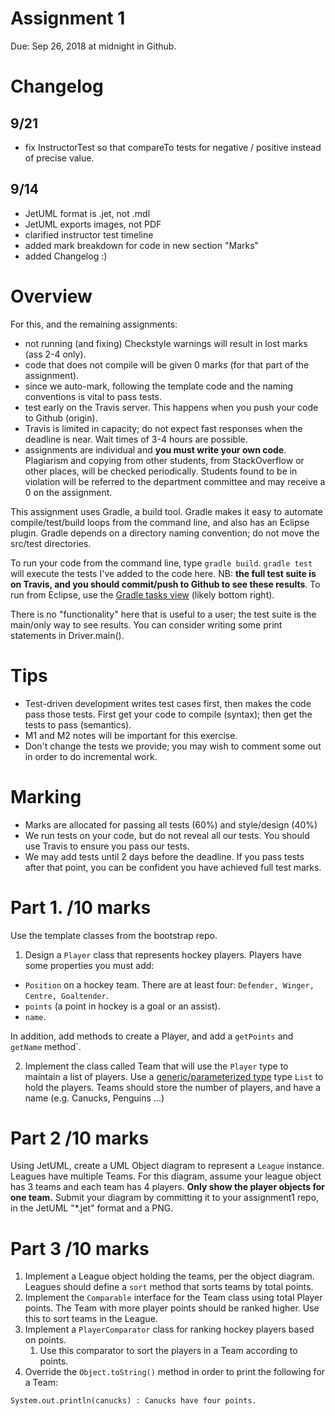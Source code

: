 # Assignment 1

Due: Sep 26, 2018 at midnight in Github.

# Changelog

## 9/21 
- fix InstructorTest so that compareTo tests for negative / positive instead of precise value.

## 9/14
 - JetUML format is .jet, not .mdl
 - JetUML exports images, not PDF
 - clarified instructor test timeline
 - added mark breakdown for code in new section "Marks"
 - added Changelog :)

# Overview
For this, and the remaining assignments: 
- not running (and fixing) Checkstyle warnings will result in lost marks (ass 2-4 only).
- code that does not compile will be given 0 marks (for that part of the assignment).
- since we auto-mark, following the template code and the naming conventions is vital to pass tests. 
- test early on the Travis server. This happens when you push your code to Github (origin). 
- Travis is limited in capacity; do not expect fast responses when the deadline is near. Wait times of 3-4 hours are possible.
- assignments are individual and **you must write your own code**. Plagiarism and copying from other students, from StackOverflow or other places, will be checked periodically. Students found to be in violation will be referred to the department committee and may receive a 0 on the assignment.

This assignment uses Gradle, a build tool. Gradle makes it easy to automate compile/test/build loops from the command line, and also has an Eclipse plugin. Gradle depends on a directory naming convention; do not move the src/test directories. 

To run your code from the command line, type `gradle build`. `gradle test` will execute the tests I've added to the code here. NB: **the full test suite is on Travis, and you should commit/push to Github to see these results**.
To run from Eclipse, use the [Gradle tasks view](http://www.vogella.com/tutorials/EclipseGradle/article.html#using-the-gradle-tasks-view) (likely bottom right).

There is no "functionality" here that is useful to a user; the test suite is the main/only way to see results. You can consider writing some print statements in Driver.main().

# Tips
- Test-driven development writes test cases first, then makes the code pass those tests. First get your code to compile (syntax); then get the tests to pass (semantics).
- M1 and M2 notes will be important for this exercise.
- Don't change the tests we provide; you may wish to comment some out in order to do incremental work. 

# Marking
- Marks are allocated for passing all tests (60%) and style/design (40%)
- We run tests on your code, but do not reveal all our tests. You should use Travis to ensure you pass our tests. 
- We may add tests until 2 days before the deadline. If you pass tests after that point, you can be confident you have achieved full test marks.

# Part 1. /10 marks

Use the template classes from the bootstrap repo. 

1. Design a `Player` class that represents hockey players. Players have some properties you must add:

- `Position` on a hockey team. There are at least four: `Defender, Winger, Centre, Goaltender`.
- `points` (a point in hockey is a goal or an assist). 
- `name`.

In addition, add methods to create a Player, and add a `getPoints` and `getName` method`.

2. Implement the class called Team that will use the `Player` type to maintain a list of players. Use a [generic/parameterized type](https://docs.oracle.com/javase/tutorial/java/generics/types.html) type `List` to hold the players. Teams should store the number of players, and have a name (e.g. Canucks, Penguins ...) 

# Part 2 /10 marks
Using JetUML, create a UML Object diagram to represent a `League` instance. Leagues have multiple Teams. For this diagram, assume your league object has 3 teams and each team has 4 players. **Only show the player objects for one team.** Submit your diagram by committing it to your assignment1 repo, in the JetUML "*.jet" format and a PNG.  

# Part 3  /10 marks
1. Implement a League object holding the teams, per the object diagram. Leagues should define a `sort` method that sorts teams by total points. 
1. Implement the `Comparable` interface for the Team class using total Player points. The Team with more player points should be ranked higher. Use this to sort teams in the League.
1. Implement a `PlayerComparator` class for ranking hockey players based on points. 
    1. Use this comparator to sort the players in a Team according to points.  
1. Override the `Object.toString()` method in order to print the following for a Team:

`System.out.println(canucks)
: Canucks have four points.`
